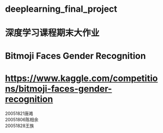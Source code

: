 # deeplearning_final_project
# 深度学习课程期末大作业
# Bitmoji Faces Gender Recognition
# https://www.kaggle.com/competitions/bitmoji-faces-gender-recognition
  20051821唐澔  
  20051806陈相余  
  20051828王族
